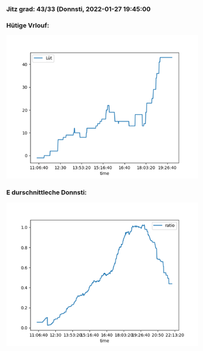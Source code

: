 ### Jitz grad: 43/33 (Donnsti, 2022-01-27 19:45:00

### Hütige Vrlouf:
![Graph](Today.png)

### E durschnittleche Donnsti:
![Graph](Donnsti.png)